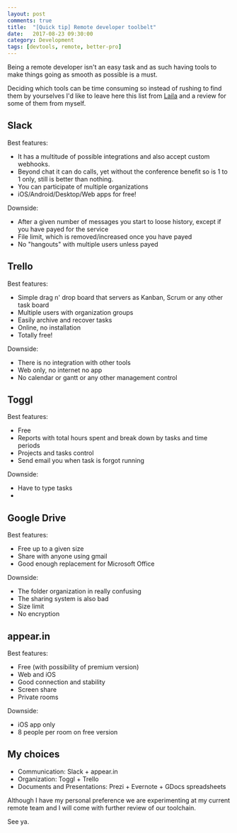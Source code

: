 ```yaml
---
layout: post
comments: true
title:  "[Quick tip] Remote developer toolbelt"
date:   2017-08-23 09:30:00
category: Development
tags: [devtools, remote, better-pro]
---
```


Being a remote developer isn't an easy task and as such having tools to make things going as smooth as possible is a must.

Deciding which tools can be time consuming so instead of rushing to find them by yourselves I'd like to leave here this list from [Laila](http://www.remotestarterkit.com/?ref=producthunt) and a review for some of them from myself.

## Slack

Best features:

* It has a multitude of possible integrations and also accept custom webhooks.
* Beyond chat it can do calls, yet without the conference benefit so is 1 to 1 only, still is better than nothing.
* You can participate of multiple organizations
* iOS/Android/Desktop/Web apps for free!

Downside:

* After a given number of messages you start to loose history, except if you have payed for the service
* File limit, which is removed/increased once you have payed
* No "hangouts" with multiple users unless payed

## Trello

Best features:

* Simple drag n' drop board that servers as Kanban, Scrum or any other task board
* Multiple users with organization groups
* Easily archive and recover tasks
* Online, no installation
* Totally free!

Downside:

* There is no integration with other tools
* Web only, no internet no app
* No calendar or gantt or any other management control

## Toggl

Best features:

* Free
* Reports with total hours spent and break down by tasks and time periods
* Projects and tasks control
* Send email you when task is forgot running

Downside:

* Have to type tasks
*

## Google Drive

Best features:

* Free up to a given size
* Share with anyone using gmail
* Good enough replacement for Microsoft Office

Downside:

* The folder organization in really confusing
* The sharing system is also bad
* Size limit
* No encryption

## appear.in

Best features:

* Free (with possibility of premium version)
* Web and iOS
* Good connection and stability
* Screen share
* Private rooms

Downside:

* iOS app only
* 8 people per room on free version

## My choices

* Communication: Slack + appear.in
* Organization: Toggl + Trello
* Documents and Presentations: Prezi + Evernote + GDocs spreadsheets

Although I have my personal preference we are experimenting at my current remote team and I will come with further review of our toolchain.

See ya.
